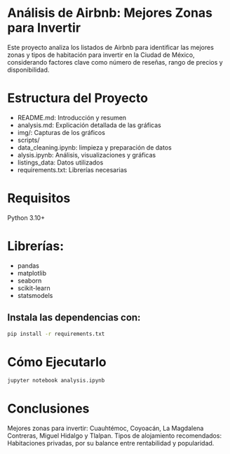# Análisis de Airbnb: Mejores Zonas para Invertir

Este proyecto analiza los listados de Airbnb para identificar las mejores zonas y tipos de habitación para invertir en la Ciudad de México, considerando factores clave como número de reseñas, rango de precios y disponibilidad.

# Estructura del Proyecto

- README.md: Introducción y resumen
- analysis.md: Explicación detallada de las gráficas
- img/: Capturas de los gráficos
- scripts/
-   data_cleaning.ipynb: limpieza y preparación de datos
-   alysis.ipynb: Análisis, visualizaciones y gráficas
- listings_data: Datos utilizados
- requirements.txt: Librerías necesarias

# Requisitos

Python 3.10+

# Librerías:
- pandas
- matplotlib
- seaborn
- scikit-learn
- statsmodels

## Instala las dependencias con:
```bash
pip install -r requirements.txt
```

# Cómo Ejecutarlo
```bash
jupyter notebook analysis.ipynb
```

# Conclusiones

Mejores zonas para invertir: Cuauhtémoc, Coyoacán, La Magdalena Contreras, Miguel Hidalgo y Tlalpan.
Tipos de alojamiento recomendados: Habitaciones privadas, por su balance entre rentabilidad y popularidad.


